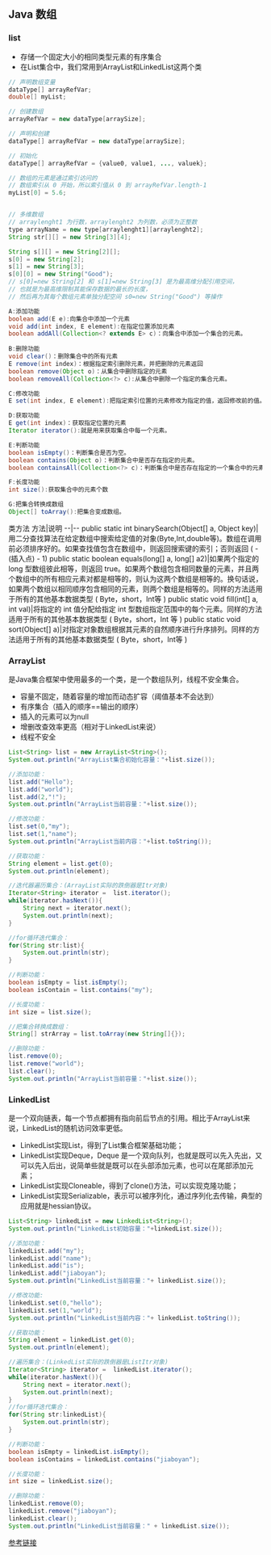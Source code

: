 ## Java 数组

### list
- 存储一个固定大小的相同类型元素的有序集合
- 在List集合中，我们常用到ArrayList和LinkedList这两个类
```java
// 声明数组变量
dataType[] arrayRefVar;
double[] myList; 

// 创建数组
arrayRefVar = new dataType[arraySize];

// 声明和创建
dataType[] arrayRefVar = new dataType[arraySize];

// 初始化
dataType[] arrayRefVar = {value0, value1, ..., valuek};

// 数组的元素是通过索引访问的
// 数组索引从 0 开始，所以索引值从 0 到 arrayRefVar.length-1
myList[0] = 5.6;


// 多维数组
// arraylenght1 为行数，arraylenght2 为列数，必须为正整数
type arrayName = new type[arraylenght1][arraylenght2];
String str[][] = new String[3][4];

String s[][] = new String[2][];
s[0] = new String[2];
s[1] = new String[3];
s[0][0] = new String("Good");
// s[0]=new String[2] 和 s[1]=new String[3] 是为最高维分配引用空间，
// 也就是为最高维限制其能保存数据的最长的长度，
// 然后再为其每个数组元素单独分配空间 s0=new String("Good") 等操作

A:添加功能
boolean add(E e):向集合中添加一个元素
void add(int index, E element):在指定位置添加元素
boolean addAll(Collection<? extends E> c)：向集合中添加一个集合的元素。
    
B:删除功能
void clear()：删除集合中的所有元素
E remove(int index)：根据指定索引删除元素，并把删除的元素返回
boolean remove(Object o)：从集合中删除指定的元素
boolean removeAll(Collection<?> c):从集合中删除一个指定的集合元素。

C:修改功能
E set(int index, E element):把指定索引位置的元素修改为指定的值，返回修改前的值。

D:获取功能
E get(int index)：获取指定位置的元素
Iterator iterator():就是用来获取集合中每一个元素。

E:判断功能
boolean isEmpty()：判断集合是否为空。
boolean contains(Object o)：判断集合中是否存在指定的元素。
boolean containsAll(Collection<?> c)：判断集合中是否存在指定的一个集合中的元素。

F:长度功能
int size():获取集合中的元素个数

G:把集合转换成数组
Object[] toArray():把集合变成数组。
```
类方法
方法|说明
--|--
public static int binarySearch(Object[] a, Object key)|用二分查找算法在给定数组中搜索给定值的对象(Byte,Int,double等)。数组在调用前必须排序好的。如果查找值包含在数组中，则返回搜索键的索引；否则返回 ( -(插入点) - 1)
public static boolean equals(long[] a, long[] a2)|如果两个指定的 long 型数组彼此相等，则返回 true。如果两个数组包含相同数量的元素，并且两个数组中的所有相应元素对都是相等的，则认为这两个数组是相等的。换句话说，如果两个数组以相同顺序包含相同的元素，则两个数组是相等的。同样的方法适用于所有的其他基本数据类型 ( Byte，short，Int等 )
public static void fill(int[] a, int val)|将指定的 int 值分配给指定 int 型数组指定范围中的每个元素。同样的方法适用于所有的其他基本数据类型 ( Byte，short，Int 等 )
public static void sort(Object[] a)|对指定对象数组根据其元素的自然顺序进行升序排列。同样的方法适用于所有的其他基本数据类型 ( Byte，short，Int等 )

### ArrayList
是Java集合框架中使用最多的一个类，是一个数组队列，线程不安全集合。
- 容量不固定，随着容量的增加而动态扩容（阈值基本不会达到）
- 有序集合（插入的顺序==输出的顺序）
- 插入的元素可以为null
- 增删改查效率更高（相对于LinkedList来说）
- 线程不安全
```java
List<String> list = new ArrayList<String>();
System.out.println("ArrayList集合初始化容量："+list.size());

//添加功能：
list.add("Hello");
list.add("world");
list.add(2,"!");
System.out.println("ArrayList当前容量："+list.size());

//修改功能：
list.set(0,"my");
list.set(1,"name");
System.out.println("ArrayList当前内容："+list.toString());

//获取功能：
String element = list.get(0);
System.out.println(element);

//迭代器遍历集合：(ArrayList实际的跌倒器是Itr对象)
Iterator<String> iterator =  list.iterator();
while(iterator.hasNext()){
    String next = iterator.next();
    System.out.println(next);
}

//for循环迭代集合：
for(String str:list){
    System.out.println(str);
}

//判断功能：
boolean isEmpty = list.isEmpty();
boolean isContain = list.contains("my");

//长度功能：
int size = list.size();

//把集合转换成数组：
String[] strArray = list.toArray(new String[]{});

//删除功能：
list.remove(0);
list.remove("world");
list.clear();
System.out.println("ArrayList当前容量："+list.size());
```
### LinkedList
是一个双向链表，每一个节点都拥有指向前后节点的引用。相比于ArrayList来说，LinkedList的随机访问效率更低。
- LinkedList实现List，得到了List集合框架基础功能；
- LinkedList实现Deque，Deque 是一个双向队列，也就是既可以先入先出，又可以先入后出，说简单些就是既可以在头部添加元素，也可以在尾部添加元素；
- LinkedList实现Cloneable，得到了clone()方法，可以实现克隆功能；
- LinkedList实现Serializable，表示可以被序列化，通过序列化去传输，典型的应用就是hessian协议。

```java
List<String> linkedList = new LinkedList<String>();
System.out.println("LinkedList初始容量："+linkedList.size());

//添加功能：
linkedList.add("my");
linkedList.add("name");
linkedList.add("is");
linkedList.add("jiaboyan");
System.out.println("LinkedList当前容量："+ linkedList.size());

//修改功能:
linkedList.set(0,"hello");
linkedList.set(1,"world");
System.out.println("LinkedList当前内容："+ linkedList.toString());

//获取功能：
String element = linkedList.get(0);
System.out.println(element);

//遍历集合：(LinkedList实际的跌倒器是ListItr对象)
Iterator<String> iterator =  linkedList.iterator();
while(iterator.hasNext()){
    String next = iterator.next();
    System.out.println(next);
}
//for循环迭代集合：
for(String str:linkedList){
    System.out.println(str);
}

//判断功能：
boolean isEmpty = linkedList.isEmpty();
boolean isContains = linkedList.contains("jiaboyan");

//长度功能：
int size = linkedList.size();

//删除功能：
linkedList.remove(0);
linkedList.remove("jiaboyan");
linkedList.clear();
System.out.println("LinkedList当前容量：" + linkedList.size());
```




[参考链接](https://www.jianshu.com/p/25aa92f8d681)








